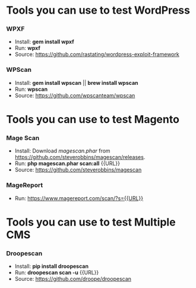 # Tools you can use to test WordPress

### WPXF

+ Install: **gem install wpxf**
+ Run: **wpxf**
+ Source: https://github.com/rastating/wordpress-exploit-framework

### WPScan

+ Install: **gem install wpscan** || **brew install wpscan**
+ Run: **wpscan**
+ Source: https://github.com/wpscanteam/wpscan

# Tools you can use to test Magento

### Mage Scan

+ Install: Download *magescan.phar* from https://github.com/steverobbins/magescan/releases.
+ Run: **php magescan.phar scan:all** {{URL}}
+ Source: https://github.com/steverobbins/magescan

### MageReport

+ Run: https://www.magereport.com/scan/?s={{URL}}

# Tools you can use to test Multiple CMS

### Droopescan

+ Install: **pip install droopescan**
+ Run: **droopescan scan -u** {{URL}}
+ Source: https://github.com/droope/droopescan
